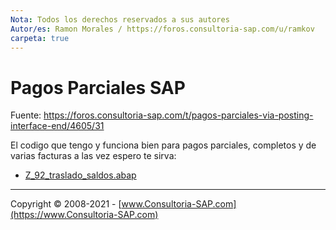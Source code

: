 ```yaml
---
Nota: Todos los derechos reservados a sus autores
Autor/es: Ramon Morales / https://foros.consultoria-sap.com/u/ramkov
carpeta: true
---
```


# Pagos Parciales SAP

Fuente: https://foros.consultoria-sap.com/t/pagos-parciales-via-posting-interface-end/4605/31

El codigo que tengo y funciona bien para pagos parciales, completos y de varias facturas a las vez espero te sirva:

* [Z_92_traslado_saldos.abap](https://github.com/consultoria-sap/ABAP/blob/master/codigos/pagos/z_92_traslado_saldos.abap)

***

Copyright © 2008-2021 - [www.Consultoria-SAP.com](https://www.Consultoria-SAP.com)
